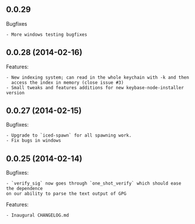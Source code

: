## 0.0.29

Bugfixes

	- More windows testing bugfixes


## 0.0.28 (2014-02-16)

Features:

	- New indexing system; can read in the whole keychain with -k and then
	  access the index in memory (close issue #3)
	- Small tweaks and features additions for new keybase-node-installer version


## 0.0.27 (2014-02-15)

Bugfixes:

	- Upgrade to `iced-spawn` for all spawning work.
	- Fix bugs in windows

## 0.0.25 (2014-02-14)

Bugfixes:
  
	- `verify_sig` now goes through `one_shot_verify` which should ease the dependence
	on our ability to parse the text output of GPG

Features:

	- Inaugural CHANGELOG.md
